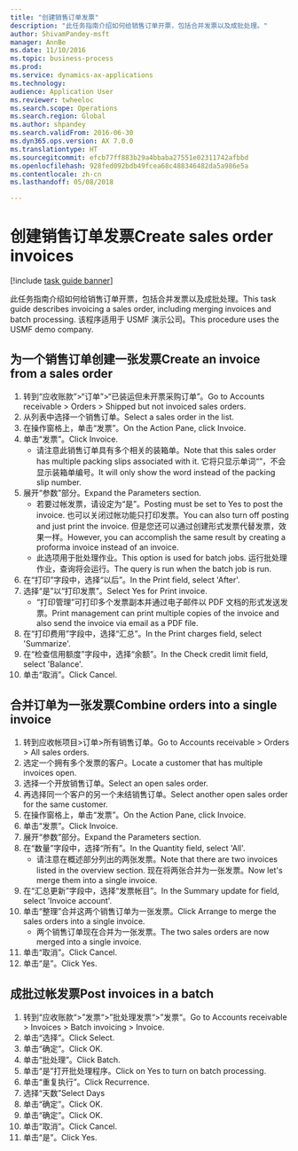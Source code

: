 ```yaml
--- 
title: "创建销售订单发票"
description: "此任务指南介绍如何给销售订单开票，包括合并发票以及成批处理。"
author: ShivamPandey-msft
manager: AnnBe
ms.date: 11/10/2016
ms.topic: business-process
ms.prod: 
ms.service: dynamics-ax-applications
ms.technology: 
audience: Application User
ms.reviewer: twheeloc
ms.search.scope: Operations
ms.search.region: Global
ms.author: shpandey
ms.search.validFrom: 2016-06-30
ms.dyn365.ops.version: AX 7.0.0
ms.translationtype: HT
ms.sourcegitcommit: efcb77ff883b29a4bbaba27551e02311742afbbd
ms.openlocfilehash: 928fed092bdb49fcea68c488346482da5a986e5a
ms.contentlocale: zh-cn
ms.lasthandoff: 05/08/2018

---
```

# <a name="create-sales-order-invoices"></a><span data-ttu-id="e67d6-103">创建销售订单发票</span><span class="sxs-lookup"><span data-stu-id="e67d6-103">Create sales order invoices</span></span>

[!include [task guide banner](../../includes/task-guide-banner.md)]

<span data-ttu-id="e67d6-104">此任务指南介绍如何给销售订单开票，包括合并发票以及成批处理。</span><span class="sxs-lookup"><span data-stu-id="e67d6-104">This task guide describes invoicing a sales order, including merging invoices and batch processing.</span></span> <span data-ttu-id="e67d6-105">该程序适用于 USMF 演示公司。</span><span class="sxs-lookup"><span data-stu-id="e67d6-105">This procedure uses the USMF demo company.</span></span>


## <a name="create-an-invoice-from-a-sales-order"></a><span data-ttu-id="e67d6-106">为一个销售订单创建一张发票</span><span class="sxs-lookup"><span data-stu-id="e67d6-106">Create an invoice from a sales order</span></span>
1. <span data-ttu-id="e67d6-107">转到“应收账款”>“订单”>“已装运但未开票采购订单”。</span><span class="sxs-lookup"><span data-stu-id="e67d6-107">Go to Accounts receivable > Orders > Shipped but not invoiced sales orders.</span></span>
2. <span data-ttu-id="e67d6-108">从列表中选择一个销售订单。</span><span class="sxs-lookup"><span data-stu-id="e67d6-108">Select a sales order in the list.</span></span> 
3. <span data-ttu-id="e67d6-109">在操作窗格上，单击“发票”。</span><span class="sxs-lookup"><span data-stu-id="e67d6-109">On the Action Pane, click Invoice.</span></span>
4. <span data-ttu-id="e67d6-110">单击“发票”。</span><span class="sxs-lookup"><span data-stu-id="e67d6-110">Click Invoice.</span></span>
    * <span data-ttu-id="e67d6-111">请注意此销售订单具有多个相关的装箱单。</span><span class="sxs-lookup"><span data-stu-id="e67d6-111">Note that this sales order has multiple packing slips associated with it.</span></span> <span data-ttu-id="e67d6-112">它将只显示单词“<multiple>”，不会显示装箱单编号。</span><span class="sxs-lookup"><span data-stu-id="e67d6-112">It will only show the word <multiple> instead of the packing slip number.</span></span>  
5. <span data-ttu-id="e67d6-113">展开“参数”部分。</span><span class="sxs-lookup"><span data-stu-id="e67d6-113">Expand the Parameters section.</span></span>
    * <span data-ttu-id="e67d6-114">若要过帐发票，请设定为“是”。</span><span class="sxs-lookup"><span data-stu-id="e67d6-114">Posting must be set to Yes to post the invoice.</span></span> <span data-ttu-id="e67d6-115">也可以关闭过帐功能只打印发票。</span><span class="sxs-lookup"><span data-stu-id="e67d6-115">You can also turn off posting and just print the invoice.</span></span> <span data-ttu-id="e67d6-116">但是您还可以通过创建形式发票代替发票，效果一样。</span><span class="sxs-lookup"><span data-stu-id="e67d6-116">However, you can accomplish the same result by creating a proforma invoice instead of an invoice.</span></span>  
    * <span data-ttu-id="e67d6-117">此选项用于批处理作业。</span><span class="sxs-lookup"><span data-stu-id="e67d6-117">This option is used for batch jobs.</span></span> <span data-ttu-id="e67d6-118">运行批处理作业，查询将会运行。</span><span class="sxs-lookup"><span data-stu-id="e67d6-118">The query is run when the batch job is run.</span></span>    
6. <span data-ttu-id="e67d6-119">在“打印”字段中，选择“以后”。</span><span class="sxs-lookup"><span data-stu-id="e67d6-119">In the Print field, select 'After'.</span></span>
7. <span data-ttu-id="e67d6-120">选择“是”以“打印发票”。</span><span class="sxs-lookup"><span data-stu-id="e67d6-120">Select Yes for Print invoice.</span></span>
    * <span data-ttu-id="e67d6-121">“打印管理”可打印多个发票副本并通过电子邮件以 PDF 文档的形式发送发票。</span><span class="sxs-lookup"><span data-stu-id="e67d6-121">Print management can print  multiple copies of the invoice and also send the invoice via email as a PDF file.</span></span>  
8. <span data-ttu-id="e67d6-122">在“打印费用”字段中，选择“汇总”。</span><span class="sxs-lookup"><span data-stu-id="e67d6-122">In the Print charges field, select 'Summarize'.</span></span>
9. <span data-ttu-id="e67d6-123">在“检查信用额度”字段中，选择“余额”。</span><span class="sxs-lookup"><span data-stu-id="e67d6-123">In the Check credit limit field, select 'Balance'.</span></span>
10. <span data-ttu-id="e67d6-124">单击“取消”。</span><span class="sxs-lookup"><span data-stu-id="e67d6-124">Click Cancel.</span></span>

## <a name="combine-orders-into-a-single-invoice"></a><span data-ttu-id="e67d6-125">合并订单为一张发票</span><span class="sxs-lookup"><span data-stu-id="e67d6-125">Combine orders into a single invoice</span></span>
1. <span data-ttu-id="e67d6-126">转到应收帐项目>订单>所有销售订单。</span><span class="sxs-lookup"><span data-stu-id="e67d6-126">Go to Accounts receivable > Orders > All sales orders.</span></span>
2. <span data-ttu-id="e67d6-127">选定一个拥有多个发票的客户。</span><span class="sxs-lookup"><span data-stu-id="e67d6-127">Locate a customer that has multiple invoices open.</span></span>
3. <span data-ttu-id="e67d6-128">选择一个开放销售订单。</span><span class="sxs-lookup"><span data-stu-id="e67d6-128">Select an open sales order.</span></span>
4. <span data-ttu-id="e67d6-129">再选择同一个客户的另一个未结销售订单。</span><span class="sxs-lookup"><span data-stu-id="e67d6-129">Select another open sales order for the same customer.</span></span>
5. <span data-ttu-id="e67d6-130">在操作窗格上，单击“发票”。</span><span class="sxs-lookup"><span data-stu-id="e67d6-130">On the Action Pane, click Invoice.</span></span>
6. <span data-ttu-id="e67d6-131">单击“发票”。</span><span class="sxs-lookup"><span data-stu-id="e67d6-131">Click Invoice.</span></span>
7. <span data-ttu-id="e67d6-132">展开“参数”部分。</span><span class="sxs-lookup"><span data-stu-id="e67d6-132">Expand the Parameters section.</span></span>
8. <span data-ttu-id="e67d6-133">在“数量”字段中，选择“所有”。</span><span class="sxs-lookup"><span data-stu-id="e67d6-133">In the Quantity field, select 'All'.</span></span>
    * <span data-ttu-id="e67d6-134">请注意在概述部分列出的两张发票。</span><span class="sxs-lookup"><span data-stu-id="e67d6-134">Note that there are two invoices listed in the overview section.</span></span> <span data-ttu-id="e67d6-135">现在将两张合并为一张发票。</span><span class="sxs-lookup"><span data-stu-id="e67d6-135">Now let's merge them into a single invoice.</span></span>  
9. <span data-ttu-id="e67d6-136">在“汇总更新”字段中，选择“发票帐目”。</span><span class="sxs-lookup"><span data-stu-id="e67d6-136">In the Summary update for field, select 'Invoice account'.</span></span>
10. <span data-ttu-id="e67d6-137">单击“整理”合并这两个销售订单为一张发票。</span><span class="sxs-lookup"><span data-stu-id="e67d6-137">Click Arrange to merge the sales orders into a single invoice.</span></span>
    * <span data-ttu-id="e67d6-138">两个销售订单现在合并为一张发票。</span><span class="sxs-lookup"><span data-stu-id="e67d6-138">The two sales orders are now merged into a single invoice.</span></span>   
11. <span data-ttu-id="e67d6-139">单击“取消”。</span><span class="sxs-lookup"><span data-stu-id="e67d6-139">Click Cancel.</span></span>
12. <span data-ttu-id="e67d6-140">单击“是”。</span><span class="sxs-lookup"><span data-stu-id="e67d6-140">Click Yes.</span></span>

## <a name="post-invoices-in-a-batch"></a><span data-ttu-id="e67d6-141">成批过帐发票</span><span class="sxs-lookup"><span data-stu-id="e67d6-141">Post invoices in a batch</span></span>
1. <span data-ttu-id="e67d6-142">转到“应收账款“>”发票“>”批处理发票“>”发票“。</span><span class="sxs-lookup"><span data-stu-id="e67d6-142">Go to Accounts receivable > Invoices > Batch invoicing > Invoice.</span></span>
2. <span data-ttu-id="e67d6-143">单击“选择”。</span><span class="sxs-lookup"><span data-stu-id="e67d6-143">Click Select.</span></span>
3. <span data-ttu-id="e67d6-144">单击“确定”。</span><span class="sxs-lookup"><span data-stu-id="e67d6-144">Click OK.</span></span>
4. <span data-ttu-id="e67d6-145">单击“批处理”。</span><span class="sxs-lookup"><span data-stu-id="e67d6-145">Click Batch.</span></span>
5. <span data-ttu-id="e67d6-146">单击“是”打开批处理程序。</span><span class="sxs-lookup"><span data-stu-id="e67d6-146">Click on Yes to turn on batch processing.</span></span>
6. <span data-ttu-id="e67d6-147">单击“重复执行”。</span><span class="sxs-lookup"><span data-stu-id="e67d6-147">Click Recurrence.</span></span>
7. <span data-ttu-id="e67d6-148">选择“天数”</span><span class="sxs-lookup"><span data-stu-id="e67d6-148">Select Days</span></span>
8. <span data-ttu-id="e67d6-149">单击“确定”。</span><span class="sxs-lookup"><span data-stu-id="e67d6-149">Click OK.</span></span>
9. <span data-ttu-id="e67d6-150">单击“确定”。</span><span class="sxs-lookup"><span data-stu-id="e67d6-150">Click OK.</span></span>
10. <span data-ttu-id="e67d6-151">单击“取消”。</span><span class="sxs-lookup"><span data-stu-id="e67d6-151">Click Cancel.</span></span>
11. <span data-ttu-id="e67d6-152">单击“是”。</span><span class="sxs-lookup"><span data-stu-id="e67d6-152">Click Yes.</span></span>


